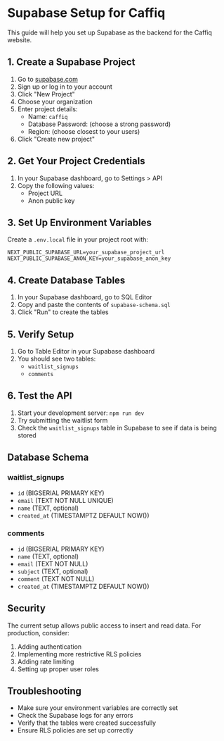 # Supabase Setup for Caffiq

This guide will help you set up Supabase as the backend for the Caffiq website.

## 1. Create a Supabase Project

1. Go to [supabase.com](https://supabase.com)
2. Sign up or log in to your account
3. Click "New Project"
4. Choose your organization
5. Enter project details:
   - Name: `caffiq`
   - Database Password: (choose a strong password)
   - Region: (choose closest to your users)
6. Click "Create new project"

## 2. Get Your Project Credentials

1. In your Supabase dashboard, go to Settings > API
2. Copy the following values:
   - Project URL
   - Anon public key

## 3. Set Up Environment Variables

Create a `.env.local` file in your project root with:

```env
NEXT_PUBLIC_SUPABASE_URL=your_supabase_project_url
NEXT_PUBLIC_SUPABASE_ANON_KEY=your_supabase_anon_key
```

## 4. Create Database Tables

1. In your Supabase dashboard, go to SQL Editor
2. Copy and paste the contents of `supabase-schema.sql`
3. Click "Run" to create the tables

## 5. Verify Setup

1. Go to Table Editor in your Supabase dashboard
2. You should see two tables:
   - `waitlist_signups`
   - `comments`

## 6. Test the API

1. Start your development server: `npm run dev`
2. Try submitting the waitlist form
3. Check the `waitlist_signups` table in Supabase to see if data is being stored

## Database Schema

### waitlist_signups
- `id` (BIGSERIAL PRIMARY KEY)
- `email` (TEXT NOT NULL UNIQUE)
- `name` (TEXT, optional)
- `created_at` (TIMESTAMPTZ DEFAULT NOW())

### comments
- `id` (BIGSERIAL PRIMARY KEY)
- `name` (TEXT, optional)
- `email` (TEXT NOT NULL)
- `subject` (TEXT, optional)
- `comment` (TEXT NOT NULL)
- `created_at` (TIMESTAMPTZ DEFAULT NOW())

## Security

The current setup allows public access to insert and read data. For production, consider:

1. Adding authentication
2. Implementing more restrictive RLS policies
3. Adding rate limiting
4. Setting up proper user roles

## Troubleshooting

- Make sure your environment variables are correctly set
- Check the Supabase logs for any errors
- Verify that the tables were created successfully
- Ensure RLS policies are set up correctly
